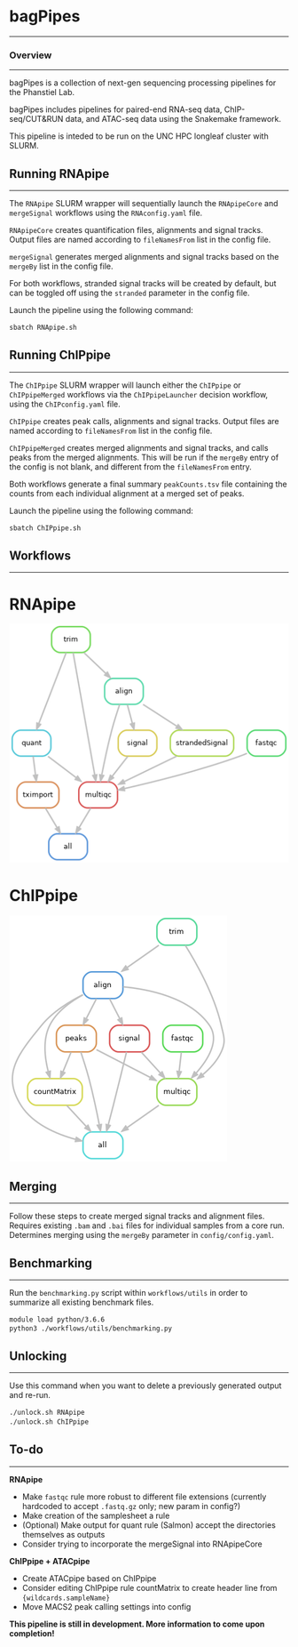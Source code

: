 # bagPipes
***********************

### Overview
***********************
bagPipes is a collection of next-gen sequencing processing pipelines for the Phanstiel Lab.

bagPipes includes pipelines for paired-end RNA-seq data, ChIP-seq/CUT&RUN data, and ATAC-seq data using the Snakemake framework.

This pipeline is inteded to be run on the UNC HPC longleaf cluster with SLURM.

## Running RNApipe
-----------------------
The `RNApipe` SLURM wrapper will sequentially launch the `RNApipeCore` and `mergeSignal` workflows using the `RNAconfig.yaml` file.

`RNApipeCore` creates quantification files, alignments and signal tracks. Output files are named according to `fileNamesFrom` list in the config file.

`mergeSignal` generates merged alignments and signal tracks based on the `mergeBy` list in the config file. 

For both workflows, stranded signal tracks will be created by default, but can be toggled off using the `stranded` parameter in the config file.

Launch the pipeline using the following command:
```bash
sbatch RNApipe.sh
```

## Running ChIPpipe
-----------------------
The `ChIPpipe` SLURM wrapper will launch either the `ChIPpipe` or `ChIPpipeMerged` workflows via the `ChIPpipeLauncher` decision workflow, using the `ChIPconfig.yaml` file.

`ChIPpipe` creates peak calls, alignments and signal tracks. Output files are named according to `fileNamesFrom` list in the config file.

`ChIPpipeMerged` creates merged alignments and signal tracks, and calls peaks from the merged alignments. This will be run if the `mergeBy` entry of the config is not blank, and different from the `fileNamesFrom` entry.

Both workflows generate a final summary `peakCounts.tsv` file containing the counts from each individual alignment at a merged set of peaks.

Launch the pipeline using the following command:
```bash
sbatch ChIPpipe.sh
```

## Workflows
-----------------------
# RNApipe
![](dags/RNApipeCoreDAG.png)

# ChIPpipe
![](dags/ChIPpipeDAG.png)

## Merging
-----------------------
Follow these steps to create merged signal tracks and alignment files. Requires existing `.bam` and `.bai` files for individual samples from a core run. Determines merging using the `mergeBy` parameter in `config/config.yaml`.  

## Benchmarking
-----------------------
Run the `benchmarking.py` script within `workflows/utils` in order to summarize all existing benchmark files.
```
module load python/3.6.6
python3 ./workflows/utils/benchmarking.py
```

## Unlocking
-----------------------
Use this command when you want to delete a previously generated output and re-run.
```bash
./unlock.sh RNApipe
./unlock.sh ChIPpipe
```

## To-do
-----------------------
**RNApipe**
- Make `fastqc` rule more robust to different file extensions (currently hardcoded to accept `.fastq.gz` only; new param in config?)
- Make creation of the samplesheet a rule
- (Optional) Make output for quant rule (Salmon) accept the directories themselves as outputs
- Consider trying to incorporate the mergeSignal into RNApipeCore 

**ChIPpipe + ATACpipe**
- Create ATACpipe based on ChIPpipe
- Consider editing ChIPpipe rule countMatrix to create header line from `{wildcards.sampleName}`
- Move MACS2 peak calling settings into config

**This pipeline is still in development. More information to come upon completion!**